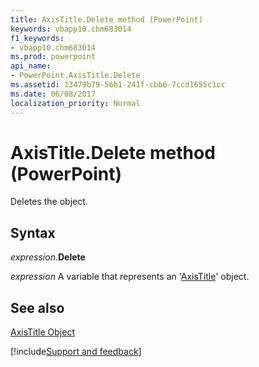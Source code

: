 ```yaml
---
title: AxisTitle.Delete method (PowerPoint)
keywords: vbapp10.chm683014
f1_keywords:
- vbapp10.chm683014
ms.prod: powerpoint
api_name:
- PowerPoint.AxisTitle.Delete
ms.assetid: 13479b79-56b1-241f-cbb6-7ccd1655c1cc
ms.date: 06/08/2017
localization_priority: Normal
---
```



# AxisTitle.Delete method (PowerPoint)

Deletes the object.


## Syntax

_expression_.**Delete**

_expression_ A variable that represents an '[AxisTitle](PowerPoint.AxisTitle.md)' object.


## See also


[AxisTitle Object](PowerPoint.AxisTitle.md)

[!include[Support and feedback](~/includes/feedback-boilerplate.md)]